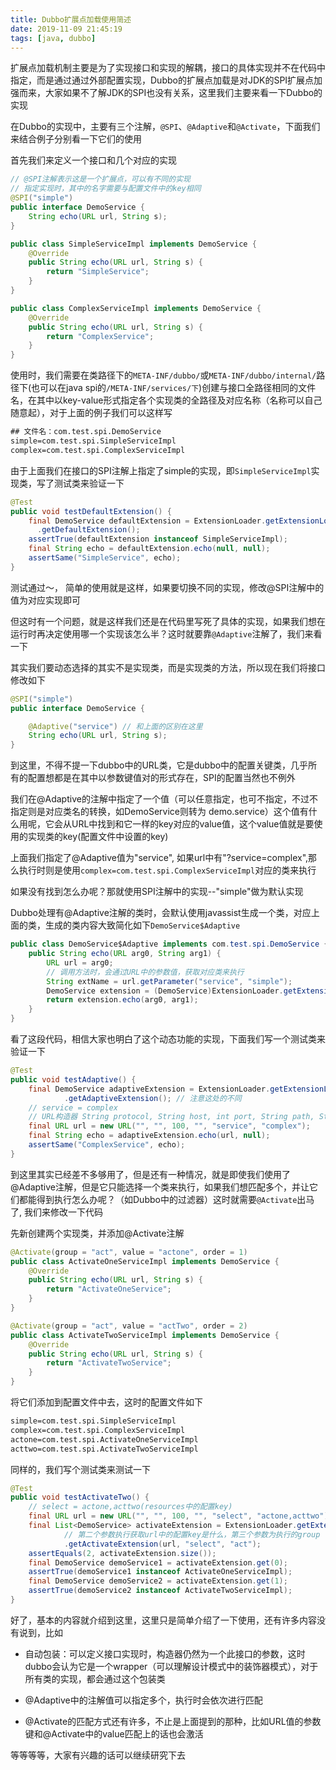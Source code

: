 ```yaml
---
title: Dubbo扩展点加载使用简述
date: 2019-11-09 21:45:19
tags: [java, dubbo]
---
```


扩展点加载机制主要是为了实现接口和实现的解耦，接口的具体实现并不在代码中指定，而是通过通过外部配置实现，Dubbo的扩展点加载是对JDK的SPI扩展点加强而来，大家如果不了解JDK的SPI也没有关系，这里我们主要来看一下Dubbo的实现

在Dubbo的实现中，主要有三个注解，`@SPI`、`@Adaptive`和`@Activate`，下面我们来结合例子分别看一下它们的使用

<!-- more -->

首先我们来定义一个接口和几个对应的实现

```java
// @SPI注解表示这是一个扩展点，可以有不同的实现
// 指定实现时，其中的名字需要与配置文件中的key相同
@SPI("simple")
public interface DemoService {
    String echo(URL url, String s);
}
```

```java
public class SimpleServiceImpl implements DemoService {
    @Override
    public String echo(URL url, String s) {
        return "SimpleService";
    }
}
```

```java
public class ComplexServiceImpl implements DemoService {
    @Override
    public String echo(URL url, String s) {
        return "ComplexService";
    }
}
```

使用时，我们需要在类路径下的`META-INF/dubbo/`或`META-INF/dubbo/internal/`路径下(也可以在java spi的`/META-INF/services/下`)创建与接口全路径相同的文件名，在其中以key-value形式指定各个实现类的全路径及对应名称（名称可以自己随意起），对于上面的例子我们可以这样写

```txt
## 文件名：com.test.spi.DemoService
simple=com.test.spi.SimpleServiceImpl
complex=com.test.spi.ComplexServiceImpl
```

由于上面我们在接口的SPI注解上指定了simple的实现，即`SimpleServiceImpl`实现类，写了测试类来验证一下

```java
@Test
public void testDefaultExtension() {
    final DemoService defaultExtension = ExtensionLoader.getExtensionLoader(DemoService.class)
      .getDefaultExtension();
    assertTrue(defaultExtension instanceof SimpleServiceImpl);
    final String echo = defaultExtension.echo(null, null);
    assertSame("SimpleService", echo);
}
```

测试通过～， 简单的使用就是这样，如果要切换不同的实现，修改@SPI注解中的值为对应实现即可



但这时有一个问题，就是这样我们还是在代码里写死了具体的实现，如果我们想在运行时再决定使用哪一个实现该怎么半？这时就要靠`@Adaptive`注解了，我们来看一下

其实我们要动态选择的其实不是实现类，而是实现类的方法，所以现在我们将接口修改如下

```java
@SPI("simple")
public interface DemoService {

    @Adaptive("service") // 和上面的区别在这里
    String echo(URL url, String s);
}
```

到这里，不得不提一下dubbo中的URL类，它是dubbo中的配置关键类，几乎所有的配置想都是在其中以参数键值对的形式存在，SPI的配置当然也不例外

我们在@Adaptive的注解中指定了一个值（可以任意指定，也可不指定，不过不指定则是对应类名的转换，如DemoService则转为 demo.service）这个值有什么用呢，它会从URL中找到和它一样的key对应的value值，这个value值就是要使用的实现类的key(配置文件中设置的key)

上面我们指定了@Adaptive值为"service", 如果url中有"?service=complex",那么执行时则是使用`complex=com.test.spi.ComplexServiceImpl`对应的类来执行

如果没有找到怎么办呢？那就使用SPI注解中的实现--"simple"做为默认实现

Dubbo处理有@Adaptive注解的类时，会默认使用javassist生成一个类，对应上面的类，生成的类内容大致简化如下`DemoService$Adaptive`

```java
public class DemoService$Adaptive implements com.test.spi.DemoService {
    public String echo(URL arg0, String arg1) {
        URL url = arg0;
        // 调用方法时，会通过URL中的参数值，获取对应类来执行
        String extName = url.getParameter("service", "simple");
        DemoService extension = (DemoService)ExtensionLoader.getExtensionLoader(DemoService.class).getExtension(extName);
        return extension.echo(arg0, arg1);
    }
}
```

看了这段代码，相信大家也明白了这个动态功能的实现，下面我们写一个测试类来验证一下

```java
@Test
public void testAdaptive() {
    final DemoService adaptiveExtension = ExtensionLoader.getExtensionLoader(DemoService.class)
            .getAdaptiveExtension(); // 注意这处的不同
    // service = complex
    // URL构造器 String protocol, String host, int port, String path, String... pairs
    final URL url = new URL("", "", 100, "", "service", "complex");
    final String echo = adaptiveExtension.echo(url, null);
    assertSame("ComplexService", echo);
}
```



到这里其实已经差不多够用了，但是还有一种情况，就是即使我们使用了@Adaptive注解，但是它只能选择一个类来执行，如果我们想匹配多个，并让它们都能得到执行怎么办呢？（如Dubbo中的过滤器）这时就需要`@Activate`出马了, 我们来修改一下代码

先新创建两个实现类，并添加@Activate注解

```java
@Activate(group = "act", value = "actone", order = 1)
public class ActivateOneServiceImpl implements DemoService {
    @Override
    public String echo(URL url, String s) {
        return "ActivateOneService";
    }
}
```

```java
@Activate(group = "act", value = "actTwo", order = 2)
public class ActivateTwoServiceImpl implements DemoService {
    @Override
    public String echo(URL url, String s) {
        return "ActivateTwoService";
    }
}
```

将它们添加到配置文件中去，这时的配置文件如下

```txt
simple=com.test.spi.SimpleServiceImpl
complex=com.test.spi.ComplexServiceImpl
actone=com.test.spi.ActivateOneServiceImpl
acttwo=com.test.spi.ActivateTwoServiceImpl
```

同样的，我们写个测试类来测试一下

```java
@Test
public void testActivateTwo() {
    // select = actone,acttwo(resources中的配置key)
    final URL url = new URL("", "", 100, "", "select", "actone,acttwo");
    final List<DemoService> activateExtension = ExtensionLoader.getExtensionLoader(DemoService.class)
            // 第二个参数执行获取url中的配置key是什么，第三个参数为执行的group
            .getActivateExtension(url, "select", "act");
    assertEquals(2, activateExtension.size());
    final DemoService demoService1 = activateExtension.get(0);
    assertTrue(demoService1 instanceof ActivateOneServiceImpl);
    final DemoService demoService2 = activateExtension.get(1);
    assertTrue(demoService2 instanceof ActivateTwoServiceImpl);
}
```



好了，基本的内容就介绍到这里，这里只是简单介绍了一下使用，还有许多内容没有说到，比如

- 自动包装：可以定义接口实现时，构造器仍然为一个此接口的参数，这时dubbo会认为它是一个wrapper（可以理解设计模式中的装饰器模式），对于所有类的实现，都会通过这个包装类

- @Adaptive中的注解值可以指定多个，执行时会依次进行匹配

- @Activate的匹配方式还有许多，不止是上面提到的那种，比如URL值的参数键和@Activate中的value匹配上的话也会激活

等等等等，大家有兴趣的话可以继续研究下去